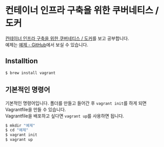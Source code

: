 # 컨테이너 인프라 구축을 위한 쿠버네티스 / 도커

[컨테이너 인프라 구축을 위한 쿠버네티스 / 도커](http://www.kyobobook.co.kr/product/detailViewKor.laf?ejkGb=KOR&mallGb=KOR&barcode=9791165215743)를 보고 공부합니다.  
예제는 [예제 - GitHub](https://github.com/sysnet4admin/_Book_k8sInfra)에서 보실 수 있습니다.

## Installtion
```shell
$ brew install vagrant
```

## 기본적인 명령어
기본적인 명령어입니다. 폴더를 만들고 들어간 후 `vagrant init`를 하게 되면 Vagrantfile을 만들 수 있습니다.  
Vagrantfile을 배포하고 싶다면 `vagrant up`를 사용하면 됩니다.
```sh
$ mkdir "예제"
$ cd "예제"
$ vagrant init
$ vagrant up
```
